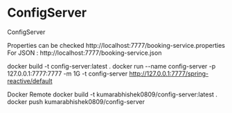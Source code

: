 # ConfigServer
ConfigServer

Properties can be checked http://localhost:7777/booking-service.properties
For JSON : http://localhost:7777/booking-service.json

docker build -t config-server:latest .
docker run --name config-server -p 127.0.0.1:7777:7777 -m 1G -t config-server 
http://127.0.0.1:7777/spring-reactive/default


Docker Remote
docker build -t kumarabhishek0809/config-server:latest .
docker push kumarabhishek0809/config-server 